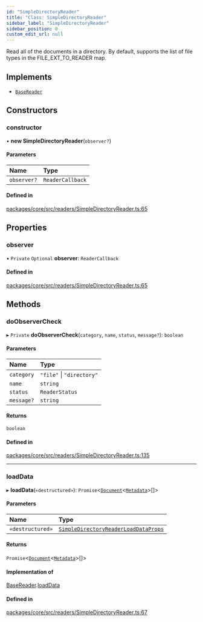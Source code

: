 ```yaml
---
id: "SimpleDirectoryReader"
title: "Class: SimpleDirectoryReader"
sidebar_label: "SimpleDirectoryReader"
sidebar_position: 0
custom_edit_url: null
---
```


Read all of the documents in a directory.
By default, supports the list of file types
in the FILE_EXT_TO_READER map.

## Implements

- [`BaseReader`](../interfaces/BaseReader.md)

## Constructors

### constructor

• **new SimpleDirectoryReader**(`observer?`)

#### Parameters

| Name        | Type             |
| :---------- | :--------------- |
| `observer?` | `ReaderCallback` |

#### Defined in

[packages/core/src/readers/SimpleDirectoryReader.ts:65](https://github.com/run-llama/LlamaIndexTS/blob/d613bbd/packages/core/src/readers/SimpleDirectoryReader.ts#L65)

## Properties

### observer

• `Private` `Optional` **observer**: `ReaderCallback`

#### Defined in

[packages/core/src/readers/SimpleDirectoryReader.ts:65](https://github.com/run-llama/LlamaIndexTS/blob/d613bbd/packages/core/src/readers/SimpleDirectoryReader.ts#L65)

## Methods

### doObserverCheck

▸ `Private` **doObserverCheck**(`category`, `name`, `status`, `message?`): `boolean`

#### Parameters

| Name       | Type                      |
| :--------- | :------------------------ |
| `category` | `"file"` \| `"directory"` |
| `name`     | `string`                  |
| `status`   | `ReaderStatus`            |
| `message?` | `string`                  |

#### Returns

`boolean`

#### Defined in

[packages/core/src/readers/SimpleDirectoryReader.ts:135](https://github.com/run-llama/LlamaIndexTS/blob/d613bbd/packages/core/src/readers/SimpleDirectoryReader.ts#L135)

---

### loadData

▸ **loadData**(`«destructured»`): `Promise`<[`Document`](Document.md)<[`Metadata`](../#metadata)\>[]\>

#### Parameters

| Name             | Type                                                                           |
| :--------------- | :----------------------------------------------------------------------------- |
| `«destructured»` | [`SimpleDirectoryReaderLoadDataProps`](../#simpledirectoryreaderloaddataprops) |

#### Returns

`Promise`<[`Document`](Document.md)<[`Metadata`](../#metadata)\>[]\>

#### Implementation of

[BaseReader](../interfaces/BaseReader.md).[loadData](../interfaces/BaseReader.md#loaddata)

#### Defined in

[packages/core/src/readers/SimpleDirectoryReader.ts:67](https://github.com/run-llama/LlamaIndexTS/blob/d613bbd/packages/core/src/readers/SimpleDirectoryReader.ts#L67)
